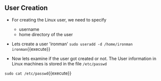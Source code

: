User Creation
-------------

* For creating the Linux user, we need to specify
  * username
  * home directory of the user

* Lets create a user 'ironman'
`sudo useradd -d /home/ironman ironman`{{execute}}

* Now lets examine if the user got created or not. The User information in Linux machines is stored in the file ```/etc/passwd```

`sudo cat /etc/passwd`{{execute}}
    